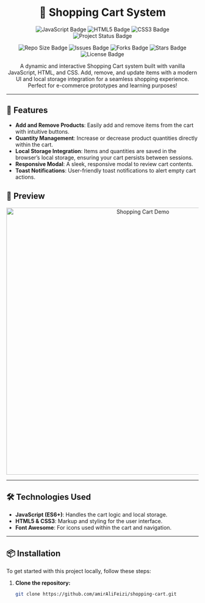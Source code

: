 <h1 align="center">🛒 Shopping Cart System</h1>

<p align="center">
  <img src="https://img.shields.io/badge/JavaScript-ES6+-F7DF1E?style=for-the-badge&logo=javascript&logoColor=black" alt="JavaScript Badge"/>
  <img src="https://img.shields.io/badge/HTML5-E34F26?style=for-the-badge&logo=html5&logoColor=white" alt="HTML5 Badge"/>
  <img src="https://img.shields.io/badge/CSS3-1572B6?style=for-the-badge&logo=css3&logoColor=white" alt="CSS3 Badge"/>
  <img src="https://img.shields.io/badge/Status-Active-success?style=for-the-badge" alt="Project Status Badge"/>
</p>

<p align="center">
  <img src="https://img.shields.io/github/repo-size/amirAliFeizi/shopping-cart" alt="Repo Size Badge"/>
  <img src="https://img.shields.io/github/issues/amirAliFeizi/shopping-cart" alt="Issues Badge"/>
  <img src="https://img.shields.io/github/forks/amirAliFeizi/shopping-cart" alt="Forks Badge"/>
  <img src="https://img.shields.io/github/stars/amirAliFeizi/shopping-cart" alt="Stars Badge"/>
  <img src="https://img.shields.io/github/license/amirAliFeizi/shopping-cart" alt="License Badge"/>
</p>

<p align="center">
  A dynamic and interactive Shopping Cart system built with vanilla JavaScript, HTML, and CSS. Add, remove, and update items with a modern UI and local storage integration for a seamless shopping experience. Perfect for e-commerce prototypes and learning purposes!
</p>

---

## 🚀 Features

- **Add and Remove Products**: Easily add and remove items from the cart with intuitive buttons.
- **Quantity Management**: Increase or decrease product quantities directly within the cart.
- **Local Storage Integration**: Items and quantities are saved in the browser’s local storage, ensuring your cart persists between sessions.
- **Responsive Modal**: A sleek, responsive modal to review cart contents.
- **Toast Notifications**: User-friendly toast notifications to alert empty cart actions.

## 📸 Preview

<p align="center">
  <img src="https://github.com/amirAliFeizi/shopping-cart/blob/main/demo.gif" alt="Shopping Cart Demo" width="700px"/>
</p>

---

## 🛠️ Technologies Used

- **JavaScript (ES6+)**: Handles the cart logic and local storage.
- **HTML5 & CSS3**: Markup and styling for the user interface.
- **Font Awesome**: For icons used within the cart and navigation.

---

## 📦 Installation

To get started with this project locally, follow these steps:

1. **Clone the repository:**

   ```bash
   git clone https://github.com/amirAliFeizi/shopping-cart.git
